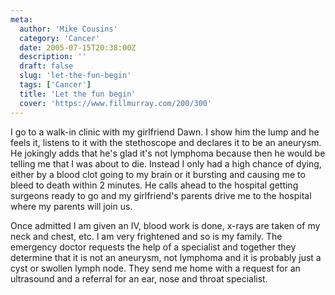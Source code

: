 ```yaml
---
meta:
  author: 'Mike Cousins'
  category: 'Cancer'
  date: 2005-07-15T20:38:00Z
  description: ''
  draft: false
  slug: 'let-the-fun-begin'
  tags: ['Cancer']
  title: 'Let the fun begin'
  cover: 'https://www.fillmurray.com/200/300'
---
```


I go to a walk-in clinic with my girlfriend Dawn. I show him the lump and he
feels it, listens to it with the stethoscope and declares it to be an aneurysm.
He jokingly adds that he's glad it's not lymphoma because then he would be
telling me that I was about to die. Instead I only had a high chance of dying,
either by a blood clot going to my brain or it bursting and causing me to bleed
to death within 2 minutes. He calls ahead to the hospital getting surgeons ready
to go and my girlfriend's parents drive me to the hospital where my parents will
join us.

Once admitted I am given an IV, blood work is done, x-rays are taken of my neck
and chest, etc. I am very frightened and so is my family. The emergency doctor
requests the help of a specialist and together they determine that it is not an
aneurysm, not lymphoma and it is probably just a cyst or swollen lymph node.
They send me home with a request for an ultrasound and a referral for an ear,
nose and throat specialist.
